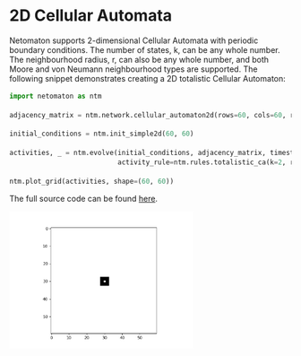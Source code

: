 # 2D Cellular Automata

Netomaton supports 2-dimensional Cellular Automata with periodic
boundary conditions. The number of states, k, can be any whole number.
The neighbourhood radius, r, can also be any whole number, and both
Moore and von Neumann neighbourhood types are supported. The following
snippet demonstrates creating a 2D totalistic Cellular Automaton:

```python
import netomaton as ntm

adjacency_matrix = ntm.network.cellular_automaton2d(rows=60, cols=60, r=1, neighbourhood='Moore')

initial_conditions = ntm.init_simple2d(60, 60)

activities, _ = ntm.evolve(initial_conditions, adjacency_matrix, timesteps=30,
                           activity_rule=ntm.rules.totalistic_ca(k=2, rule=126))

ntm.plot_grid(activities, shape=(60, 60))
```

The full source code can be found [here](totalistic_2d_demo.py).

<img src="../../resources/rule126.gif" width="65%"/>
